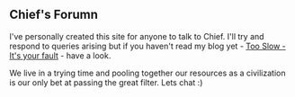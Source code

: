 
## Chief's Forumn

I've personally created this site for anyone to talk to Chief. I'll try and respond to queries arising but if you haven't read my blog yet - [Too Slow - It's your fault](https://chiefbrob.info/blog.html) - have a look.

We live in a trying time and pooling together our resources as a civilization is our only bet at passing the great filter. Lets chat :)
